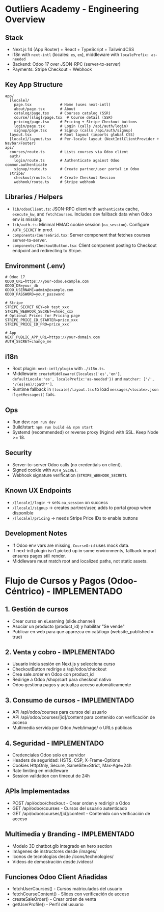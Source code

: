 # Outliers Academy - Engineering Overview

## Stack
- Next.js 14 (App Router) + React + TypeScript + TailwindCSS
- i18n with `next-intl` (locales: `es`, `en`), middleware with `localePrefix: as-needed`
- Backend: Odoo 17 over JSON-RPC (server-to-server)
- Payments: Stripe Checkout + Webhook

## Key App Structure
```
app/
  [locale]/
    page.tsx             # Home (uses next-intl)
    about/page.tsx       # About
    catalog/page.tsx     # Courses catalog (SSR)
    course/[slug]/page.tsx  # Course detail (SSR)
    pricing/page.tsx     # Pricing + Stripe Checkout buttons
    login/page.tsx       # Login (calls /api/auth/login)
    signup/page.tsx      # Signup (calls /api/auth/signup)
  layout.tsx             # Root layout (imports global CSS)
  [locale]/layout.tsx    # Per-locale layout (NextIntlClientProvider + Navbar/Footer)
api/
  courses/route.ts       # Lists courses via Odoo client
  auth/
    login/route.ts       # Authenticate against Odoo common.authenticate
    signup/route.ts      # Create partner/user portal in Odoo
  stripe/
    checkout/route.ts    # Create Checkout Session
    webhook/route.ts     # Stripe webhook
```

## Libraries / Helpers
- `lib/odooClient.ts`: JSON-RPC client with `authenticate` cache, `execute_kw`, and `fetchCourses`. Includes dev fallback data when Odoo env is missing.
- `lib/auth.ts`: Minimal HMAC cookie session (`oa_session`). Configure `AUTH_SECRET` in prod.
- `components/CourseGrid.tsx`: Server component that fetches courses server-to-server.
- `components/CheckoutButton.tsx`: Client component posting to Checkout endpoint and redirecting to Stripe.

## Environment (.env)
```
# Odoo 17
ODOO_URL=https://your-odoo.example.com
ODOO_DB=your_db
ODOO_USERNAME=admin@example.com
ODOO_PASSWORD=your_password

# Stripe
STRIPE_SECRET_KEY=sk_test_xxx
STRIPE_WEBHOOK_SECRET=whsec_xxx
# Optional Prices for Pricing page
STRIPE_PRICE_ID_STARTER=price_xxx
STRIPE_PRICE_ID_PRO=price_xxx

# App
NEXT_PUBLIC_APP_URL=https://your-domain.com
AUTH_SECRET=change_me
```

## i18n
- Root plugin: `next-intl/plugin` with `./i18n.ts`.
- Middleware: `createMiddleware({locales:['es','en'], defaultLocale:'es', localePrefix:'as-needed'})` and `matcher: ['/', '/(es|en)/:path*']`.
- Runtime fallback in `[locale]/layout.tsx` to load `messages/<locale>.json` if `getMessages()` fails.

## Ops
- Run dev: `npm run dev`
- Build/start: `npm run build && npm start`
- Systemd (recommended) or reverse proxy (Nginx) with SSL. Keep Node >= 18.

## Security
- Server-to-server Odoo calls (no credentials on client).
- Signed cookie with `AUTH_SECRET`.
- Webhook signature verification (`STRIPE_WEBHOOK_SECRET`).

## Known UX Endpoints
- `/[locale]/login` → sets `oa_session` on success
- `/[locale]/signup` → creates partner/user, adds to portal group when disponible
- `/[locale]/pricing` → needs Stripe Price IDs to enable buttons

## Development Notes
- If Odoo env vars are missing, `CourseGrid` uses mock data.
- If next-intl plugin isn’t picked up in some environments, fallback import ensures pages still render.
- Middleware must match root and localized paths, not static assets.

# Flujo de Cursos y Pagos (Odoo-Céntrico) - IMPLEMENTADO

## 1. Gestión de cursos
- Crear curso en eLearning (slide.channel)
- Asociar un producto (product_id) y habilitar "Se vende"
- Publicar en web para que aparezca en catálogo (website_published = true)

## 2. Venta y cobro - IMPLEMENTADO
- Usuario inicia sesión en Next.js y selecciona curso
- CheckoutButton redirige a /api/odoo/checkout
- Crea sale.order en Odoo con product_id
- Redirige a Odoo /shop/cart para checkout nativo
- Odoo gestiona pagos y actualiza acceso automáticamente

## 3. Consumo de cursos - IMPLEMENTADO
- API /api/odoo/courses para cursos del usuario
- API /api/odoo/courses/[id]/content para contenido con verificación de acceso
- Multimedia servida por Odoo /web/image/ o URLs públicas

## 4. Seguridad - IMPLEMENTADO
- Credenciales Odoo solo en servidor
- Headers de seguridad: HSTS, CSP, X-Frame-Options
- Cookies HttpOnly, Secure, SameSite=Strict, Max-Age=24h
- Rate limiting en middleware
- Session validation con timeout de 24h

## APIs Implementadas
- POST /api/odoo/checkout - Crear orden y redirigir a Odoo
- GET /api/odoo/courses - Cursos del usuario autenticado  
- GET /api/odoo/courses/[id]/content - Contenido con verificación de acceso

## Multimedia y Branding - IMPLEMENTADO
- Modelo 3D chatbot.glb integrado en hero section
- Imágenes de instructores desde /images/
- Iconos de tecnologías desde /icons/technologies/
- Videos de demostración desde /videos/

## Funciones Odoo Client Añadidas
- fetchUserCourses() - Cursos matriculados del usuario
- fetchCourseContent() - Slides con verificación de acceso
- createSaleOrder() - Crear orden de venta
- getUserProfile() - Perfil del usuario